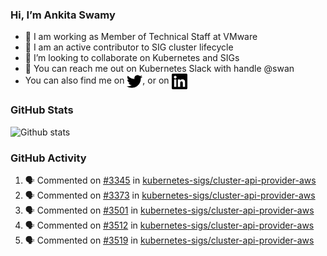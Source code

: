 ### Hi, I’m Ankita Swamy

- 💼 I am working as Member of Technical Staff at VMware
- 👀 I am an active contributor to SIG cluster lifecycle 
- 💞️ I’m looking to collaborate on Kubernetes and SIGs
- 💬 You can reach me out on Kubernetes Slack with handle @swan
- You can also find me on <a href="https://twitter.com/SwamyAnkita" target="blank"><img align="center" src="https://raw.githubusercontent.com/Ankitasw/Ankitasw/master/svg/twitter.svg" alt="Ankitasw" height="25" width="25" color="#1DA1f2" /></a>, or on <a href="https://www.linkedin.com/in/Ankitaswamy/" target="blank"><img align="center" src="https://raw.githubusercontent.com/Ankitasw/Ankitasw/master/svg/linkedin.svg" alt="Ankitasw" height="25" width="25" /></a>

### GitHub Stats
![Github stats](https://github-readme-stats.vercel.app/api?username=Ankitasw&count_private=true&show_icons=true&theme=tokyonight)

### GitHub Activity 
<!--START_SECTION:activity-->
1. 🗣 Commented on [#3345](https://github.com/kubernetes-sigs/cluster-api-provider-aws/issues/3345) in [kubernetes-sigs/cluster-api-provider-aws](https://github.com/kubernetes-sigs/cluster-api-provider-aws)
2. 🗣 Commented on [#3373](https://github.com/kubernetes-sigs/cluster-api-provider-aws/issues/3373) in [kubernetes-sigs/cluster-api-provider-aws](https://github.com/kubernetes-sigs/cluster-api-provider-aws)
3. 🗣 Commented on [#3501](https://github.com/kubernetes-sigs/cluster-api-provider-aws/issues/3501) in [kubernetes-sigs/cluster-api-provider-aws](https://github.com/kubernetes-sigs/cluster-api-provider-aws)
4. 🗣 Commented on [#3512](https://github.com/kubernetes-sigs/cluster-api-provider-aws/issues/3512) in [kubernetes-sigs/cluster-api-provider-aws](https://github.com/kubernetes-sigs/cluster-api-provider-aws)
5. 🗣 Commented on [#3519](https://github.com/kubernetes-sigs/cluster-api-provider-aws/issues/3519) in [kubernetes-sigs/cluster-api-provider-aws](https://github.com/kubernetes-sigs/cluster-api-provider-aws)
<!--END_SECTION:activity-->

